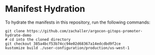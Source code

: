 # Manifest Hydration

To hydrate the manifests in this repository, run the following commands:

```shell
git clone https://github.com/zachaller/argocon-gitops-promoter-hydrate-demo
# cd into the cloned directory
git checkout 385a4bcf53b74cc94e02d68367a14edcdbd9f2ce
kustomize build ./user-configuration/production/us-west-1
```
